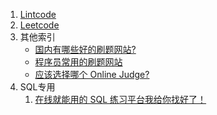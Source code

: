 1. [Lintcode](https://www.lintcode.com/)
2. [Leetcode](https://leetcode-cn.com/)
3. 其他索引
    - [国内有哪些好的刷题网站?](https://www.zhihu.com/question/25574458)
    - [程序员常用的刷题网站](https://zhuanlan.zhihu.com/p/24212206)
    - [应该选择哪个 Online Judge?](https://www.zhihu.com/question/33640620)
4. SQL专用
    1. [在线就能用的 SQL 练习平台我给你找好了！](https://zhuanlan.zhihu.com/p/92590262)


